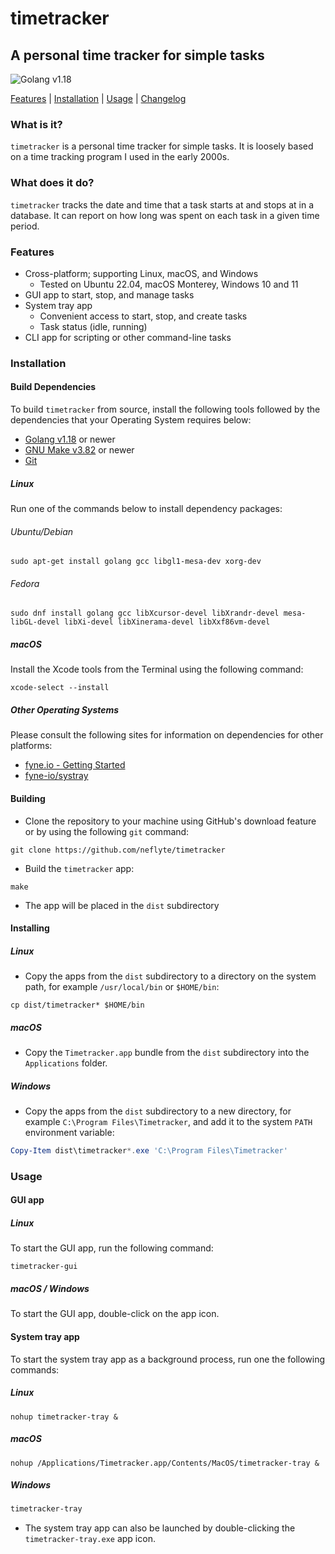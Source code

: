 # timetracker
A personal time tracker for simple tasks
-

![Golang v1.18](https://img.shields.io/badge/Golang-v1.18-blue?style=for-the-badge&logo=go&color=00add8&link=https://golang.org)

[Features](#features) | [Installation](#installation) | [Usage](#usage) | [Changelog](https://github.com/neflyte/timetracker/CHANGELOG.md)

### What is it?

`timetracker` is a personal time tracker for simple tasks. It is loosely based on a time tracking program I used in the early 2000s.

### What does it do?

`timetracker` tracks the date and time that a task starts at and stops at in a database. It can report on how long was spent on each task in a given time period.

### Features

- Cross-platform; supporting Linux, macOS, and Windows
  - Tested on Ubuntu 22.04, macOS Monterey, Windows 10 and 11
- GUI app to start, stop, and manage tasks
- System tray app
  - Convenient access to start, stop, and create tasks
  - Task status (idle, running)
- CLI app for scripting or other command-line tasks

### Installation

#### Build Dependencies

To build `timetracker` from source, install the following tools followed by the dependencies that your Operating System requires below:

- [Golang v1.18](https://golang.org) or newer
- [GNU Make v3.82](https://www.gnu.org/software/make/) or newer
- [Git](https://git-scm.com/)

##### Linux

Run one of the commands below to install dependency packages:

###### Ubuntu/Debian

```shell
sudo apt-get install golang gcc libgl1-mesa-dev xorg-dev
```

###### Fedora

```shell
sudo dnf install golang gcc libXcursor-devel libXrandr-devel mesa-libGL-devel libXi-devel libXinerama-devel libXxf86vm-devel
```

##### macOS

Install the Xcode tools from the Terminal using the following command:

```shell
xcode-select --install
```

##### Other Operating Systems

Please consult the following sites for information on dependencies for other platforms:

- [fyne.io - Getting Started](https://developer.fyne.io/started/)
- [fyne-io/systray](https://github.com/fyne-io/systray)

#### Building

- Clone the repository to your machine using GitHub's download feature or by using the following `git` command:

```shell
git clone https://github.com/neflyte/timetracker
```

- Build the `timetracker` app:

```shell
make
```
  - The app will be placed in the `dist` subdirectory

#### Installing

##### Linux

- Copy the apps from the `dist` subdirectory to a directory on the system path, for example `/usr/local/bin` or `$HOME/bin`:

```shell
cp dist/timetracker* $HOME/bin
```

##### macOS

- Copy the `Timetracker.app` bundle from the `dist` subdirectory into the `Applications` folder.

##### Windows

- Copy the apps from the `dist` subdirectory to a new directory, for example `C:\Program Files\Timetracker`, and add it to the system `PATH` environment variable:

```powershell
Copy-Item dist\timetracker*.exe 'C:\Program Files\Timetracker'
```

### Usage

#### GUI app

##### Linux

To start the GUI app, run the following command:

```shell
timetracker-gui
```

##### macOS / Windows

To start the GUI app, double-click on the app icon.

#### System tray app

To start the system tray app as a background process, run one the following commands:

##### Linux

```shell
nohup timetracker-tray &
```

##### macOS

```shell
nohup /Applications/Timetracker.app/Contents/MacOS/timetracker-tray &
```

##### Windows

```powershell
timetracker-tray
```

- The system tray app can also be launched by double-clicking the `timetracker-tray.exe` app icon.
